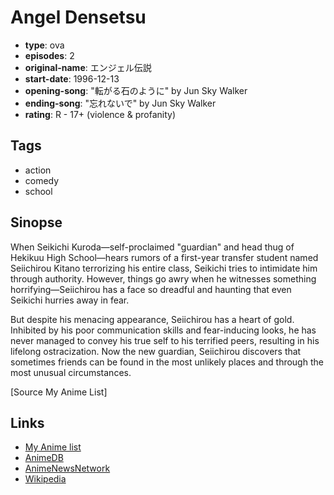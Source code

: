 # Angel Densetsu

-   **type**: ova
-   **episodes**: 2
-   **original-name**: エンジェル伝説
-   **start-date**: 1996-12-13
-   **opening-song**: "転がる石のように" by Jun Sky Walker
-   **ending-song**: "忘れないで" by Jun Sky Walker
-   **rating**: R - 17+ (violence & profanity)

## Tags

-   action
-   comedy
-   school

## Sinopse

When Seikichi Kuroda—self-proclaimed "guardian" and head thug of Hekikuu High School—hears rumors of a first-year transfer student named Seiichirou Kitano terrorizing his entire class, Seikichi tries to intimidate him through authority. However, things go awry when he witnesses something horrifying—Seiichirou has a face so dreadful and haunting that even Seikichi hurries away in fear.

But despite his menacing appearance, Seiichirou has a heart of gold. Inhibited by his poor communication skills and fear-inducing looks, he has never managed to convey his true self to his terrified peers, resulting in his lifelong ostracization. Now the new guardian, Seiichirou discovers that sometimes friends can be found in the most unlikely places and through the most unusual circumstances.

[Source My Anime List]

## Links

-   [My Anime list](https://myanimelist.net/anime/5251/Angel_Densetsu)
-   [AnimeDB](http://anidb.info/perl-bin/animedb.pl?show=anime&aid=3611)
-   [AnimeNewsNetwork](http://www.animenewsnetwork.com/encyclopedia/anime.php?id=3807)
-   [Wikipedia](http://en.wikipedia.org/wiki/Angel_Densetsu)
